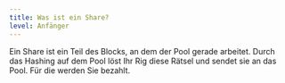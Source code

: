 ```yaml
---
title: Was ist ein Share?
level: Anfänger
---
```


Ein Share ist ein Teil des Blocks, an dem der Pool gerade arbeitet. Durch das Hashing auf dem Pool löst Ihr Rig diese Rätsel und sendet sie an das Pool. Für die werden Sie bezahlt.
